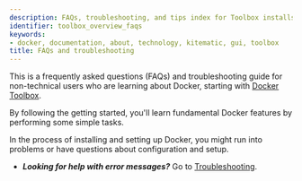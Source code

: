 ```yaml
---
description: FAQs, troubleshooting, and tips index for Toolbox installs
identifier: toolbox_overview_faqs
keywords:
- docker, documentation, about, technology, kitematic, gui, toolbox
title: FAQs and troubleshooting
---
```


This is a frequently asked questions (FAQs) and troubleshooting guide for non-technical users who are learning about Docker, starting with [Docker Toolbox](https://www.docker.com/products/docker-toolbox).

By following the getting started, you'll learn fundamental Docker features by performing some simple tasks.

In the process of installing and setting up Docker, you might run into problems or have questions about configuration and setup.

* _**Looking for help with error messages?**_ Go to  [Troubleshooting](troubleshoot.md).

&nbsp;
